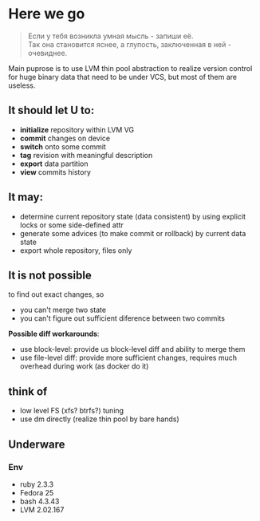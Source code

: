 # Here we go

> Если у тебя возникла умная мысль - запиши её.  
> Так она становится яснее, а глупость, заключенная в ней - очевиднее.  

Main puprose is to use LVM thin pool abstraction to realize version control for huge binary data that need to be under VCS, but most of them are useless.  
## It should let U to:
- **initialize** repository within LVM VG  
- **commit** changes on device  
- **switch** onto some commit  
- **tag** revision with meaningful description  
- **export** data partition  
- **view** commits history  

## It may:
- determine current repository state (data consistent) by using explicit locks or some side-defined attr
- generate some advices (to make commit or rollback) by current data state
- export whole repository, files only

## It is not possible
to find out exact changes, so
- you can't merge two state
- you can't figure out sufficient diference between two commits

**Possible diff workarounds**:  
- use block-level: provide us block-level diff and ability to merge them  
- use file-level diff: provide more sufficient changes, requires much overhead during work (as docker do it)  

## think of
- low level FS (xfs? btrfs?) tuning  
- use dm directly (realize thin pool by bare hands)  

## Underware

### Env
- ruby 2.3.3
- Fedora 25
- bash 4.3.43
- LVM 2.02.167

